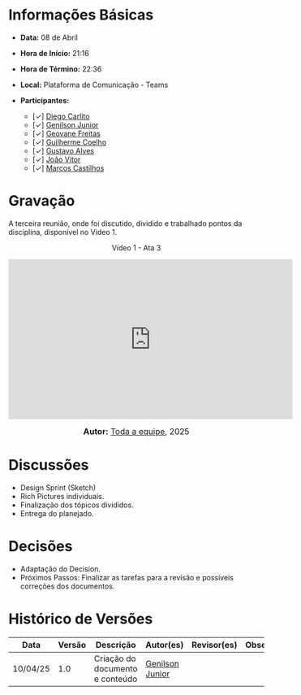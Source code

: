# Informações Básicas

- **Data:** 08 de Abril
- **Hora de Início:** 21:16
- **Hora de Término:** 22:36
- **Local:** Plataforma de Comunicação - Teams
- **Participantes:**

  - [✓] [Diego Carlito](https://github.com/DiegoCarlito)
  - [✓] [Genilson Junior](https://github.com/GenilsonJrs)
  - [✓] [Geovane Freitas](https://github.com/GeovaneSFT)
  - [✓] [Guilherme Coelho](https://github.com/Guilermanoo)
  - [✓] [Gustavo Alves](https://github.com/gustaallves)
  - [✓] [João Vitor](https://github.com/Joa0v)
  - [✓] [Marcos Castilhos](https://github.com/Marcosatc147)

# Gravação

A terceira reunião, onde foi discutido, dividido e trabalhado pontos da disciplina, disponível no Vídeo 1.

<div style="text-align: center">
<p>Vídeo 1 - Ata 3</p>
</div>

<iframe width="560" height="315" src="https://www.youtube.com/embed/LsVl_8SV1Lg?si=yrJ517p7WL9grSKv" title="YouTube video player" frameborder="0" allow="accelerometer; autoplay; clipboard-write; encrypted-media; gyroscope; picture-in-picture; web-share" referrerpolicy="strict-origin-when-cross-origin" allowfullscreen></iframe>

<font size="3"><p style="text-align: center"><b>Autor:</b>  [Toda a equipe](), 2025</p></font>

# Discussões

- Design Sprint (Sketch)
- Rich Pictures individuais.
- Finalização dos tópicos divididos.
- Entrega do planejado.

# Decisões

- Adaptação do Decision.
- Próximos Passos: Finalizar as tarefas para a revisão e possíveis correções dos documentos.


# Histórico de Versões

|Data|Versão|Descrição|Autor(es)|Revisor(es)|Observações|
|----|------|----------|----------|------------|------------|
|10/04/25|1.0|Criação do documento e conteúdo|[Genilson Junior](https://github.com/GenilsonJrs)| | |

